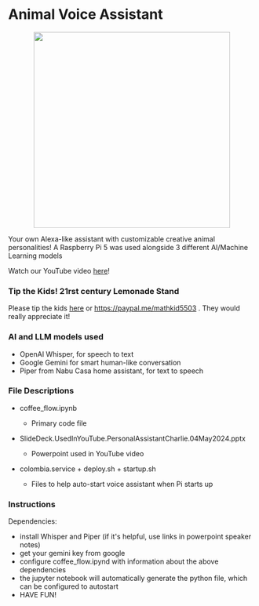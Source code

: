 # Animal Voice Assistant
<p align="center">
<img src="https://github.com/phillipeloher/animalvoiceassistant/assets/4087905/4f8fb5d3-3802-4322-ba60-e087a48b3cbe" width="400")
</p>


Your own Alexa-like assistant with customizable creative animal personalities!  A Raspberry Pi 5 was used alongside 3 different AI/Machine Learning models

Watch our YouTube video [here](https://www.youtube.com/watch?v=HHxgvH2-z68)! 

### Tip the Kids! 21rst century Lemonade Stand
Please tip the kids [here](https://paypal.me/mathkid5503) or https://paypal.me/mathkid5503 .  They would really appreciate it!

### AI and LLM models used
- OpenAI Whisper, for speech to text
- Google Gemini for smart human-like conversation
- Piper from Nabu Casa home assistant, for text to speech

### File Descriptions
- coffee_flow.ipynb
  - Primary code file

- SlideDeck.UsedInYouTube.PersonalAssistantCharlie.04May2024.pptx
  - Powerpoint used in YouTube video

- colombia.service + deploy.sh + startup.sh
  - Files to help auto-start voice assistant when Pi starts up

### Instructions
Dependencies: 
- install Whisper and Piper (if it's helpful, use links in powerpoint speaker notes)
- get your gemini key from google
- configure coffee_flow.ipynd with information about the above dependencies
- the jupyter notebook will automatically generate the python file, which can be configured to autostart
- HAVE FUN!
